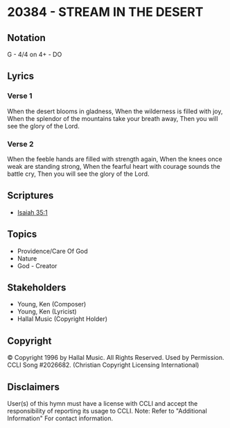 # 20384 - STREAM IN THE DESERT

## Notation

G - 4/4 on 4+ - DO

## Lyrics

### Verse 1

When the desert blooms in gladness, When the wilderness is filled with joy, When the splendor of the mountains take your breath away, Then you will see the glory of the Lord.

### Verse 2

When the feeble hands are filled with strength again, When the knees once weak are standing strong, When the fearful heart with courage sounds the battle cry, Then you will see the glory of the Lord.


## Scriptures

- [Isaiah 35:1](https://www.biblegateway.com/passage/?search=Isaiah%2035%3A1)

## Topics

- Providence/Care Of God
- Nature
- God - Creator

## Stakeholders

- Young, Ken (Composer)
- Young, Ken (Lyricist)
- Hallal Music (Copyright Holder)

## Copyright

© Copyright 1996 by Hallal Music. All Rights Reserved. Used by Permission. CCLI Song #2026682.
(Christian Copyright Licensing International)

## Disclaimers

User(s) of this hymn must have a license with CCLI and accept the responsibility of reporting its usage to CCLI.
Note: Refer to "Additional Information" For contact information.

